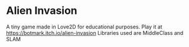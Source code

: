 # Alien Invasion
A tiny game made in Love2D for educational purposes.
Play it at https://botmark.itch.io/alien-invasion
Libraries used are MiddleClass and SLAM
